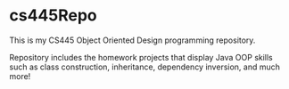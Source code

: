 # cs445Repo
This is my CS445 Object Oriented Design programming repository. 

Repository includes the homework projects that display Java OOP skills such as class construction, inheritance, dependency inversion, and much more!
